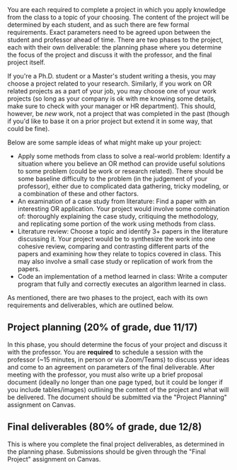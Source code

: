 <div class='assignmentContainer' id='Class Project' sub-name="Apply what you've learned" due='2023-11-17,2023-12-08'>
<div>
You are each required to complete a project in which you apply knowledge from the class to a topic of your choosing. The content of the project will be determined by each student, and as such there are few formal requirements. Exact parameters need to be agreed upon between the student and professor ahead of time. There are two phases to the project, each with their own deliverable: the planning phase where you determine the focus of the project and discuss it with the professor, and the final project itself.

If you're a Ph.D. student or a Master's student writing a thesis, you may choose a project related to your research. Similarly, if you work on OR related projects as a part of your job, you may choose one of your work projects (so long as your company is ok with me knowing some details, make sure to check with your manager or HR department). This should, however, be _new_ work, not a project that was completed in the past (though if you'd like to base it on a prior project but extend it in some way, that could be fine).

Below are some sample ideas of what might make up your project:

- Apply some methods from class to solve a real-world problem: Identify a situation where you believe an OR method can provide useful solutions to some problem (could be work or research related). There should be some baseline difficulty to the problem (in the judgement of your professor), either due to complicated data gathering, tricky modeling, or a combination of these and other factors.
- An examination of a case study from literature: Find a paper with an interesting OR application. Your project would involve some combination of: thoroughly explaining the case study, critiquing the methodology, and replicating some portion of the work using methods from class.
- Literature review: Choose a topic and identify 3+ papers in the literature discussing it. Your project would be to synthesize the work into one cohesive review, comparing and contrasting different parts of the papers and examining how they relate to topics covered in class. This may also involve a small case study or replication of work from the papers.
- Code an implementation of a method learned in class: Write a computer program that fully and correctly executes an algorithm learned in class.

As mentioned, there are two phases to the project, each with its own requirements and deliverables, which are outlined below.

<h2>Project planning (20% of grade, due 11/17)</h2>

In this phase, you should determine the focus of your project and discuss it with the professor. You are **required** to schedule a session with the professor (~15 minutes, in person or via Zoom/Teams) to discuss your ideas and come to an agreement on parameters of the final deliverable. After meeting with the professor, you must also write up a brief proposal document (ideally no longer than one page typed, but it could be longer if you include tables/images) outlining the content of the project and what will be delivered. The document should be submitted via the "Project Planning" assignment on Canvas.

<h2>Final deliverables (80% of grade, due 12/8)</h2>

This is where you complete the final project deliverables, as determined in the planning phase. Submissions should be given through the "Final Project" assignment on Canvas.

</div>
</div>
